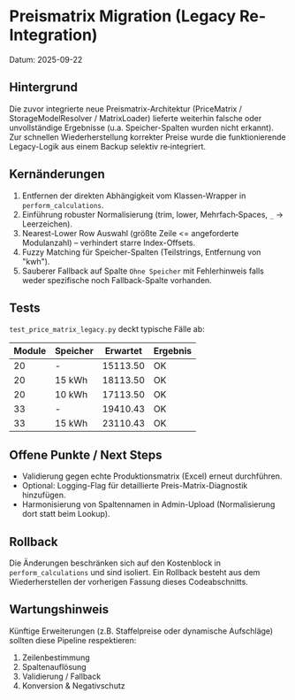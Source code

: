 # Preismatrix Migration (Legacy Re-Integration)

Datum: 2025-09-22

## Hintergrund

Die zuvor integrierte neue Preismatrix-Architektur (PriceMatrix / StorageModelResolver / MatrixLoader)
lieferte weiterhin falsche oder unvollständige Ergebnisse (u.a. Speicher-Spalten wurden nicht erkannt).
Zur schnellen Wiederherstellung korrekter Preise wurde die funktionierende Legacy-Logik aus einem Backup
selektiv re‑integriert.

## Kernänderungen

1. Entfernen der direkten Abhängigkeit vom Klassen-Wrapper in `perform_calculations`.
2. Einführung robuster Normalisierung (trim, lower, Mehrfach‑Spaces, `_` → Leerzeichen).
3. Nearest-Lower Row Auswahl (größte Zeile <= angeforderte Modulanzahl) – verhindert starre Index-Offsets.
4. Fuzzy Matching für Speicher-Spalten (Teilstrings, Entfernung von "kwh").
5. Sauberer Fallback auf Spalte `Ohne Speicher` mit Fehlerhinweis falls weder spezifische noch Fallback-Spalte vorhanden.

## Tests

`test_price_matrix_legacy.py` deckt typische Fälle ab:

| Module | Speicher | Erwartet | Ergebnis |
|--------|----------|----------|----------|
| 20     | -        | 15113.50 | OK       |
| 20     | 15 kWh   | 18113.50 | OK       |
| 20     | 10 kWh   | 17113.50 | OK       |
| 33     | -        | 19410.43 | OK       |
| 33     | 15 kWh   | 23110.43 | OK       |

## Offene Punkte / Next Steps

- Validierung gegen echte Produktionsmatrix (Excel) erneut durchführen.
- Optional: Logging-Flag für detaillierte Preis-Matrix-Diagnostik hinzufügen.
- Harmonisierung von Spaltennamen in Admin-Upload (Normalisierung dort statt beim Lookup).

## Rollback

Die Änderungen beschränken sich auf den Kostenblock in `perform_calculations` und sind isoliert.
Ein Rollback besteht aus dem Wiederherstellen der vorherigen Fassung dieses Codeabschnitts.

## Wartungshinweis

Künftige Erweiterungen (z.B. Staffelpreise oder dynamische Aufschläge) sollten diese Pipeline respektieren:

1. Zeilenbestimmung
2. Spaltenauflösung
3. Validierung / Fallback
4. Konversion & Negativschutz
